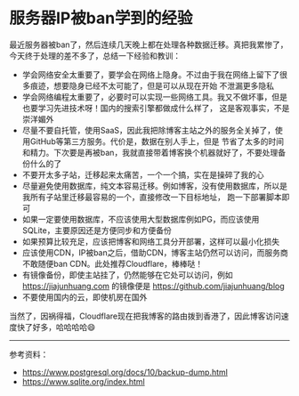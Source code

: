 # 服务器IP被ban学到的经验

最近服务器被ban了，然后连续几天晚上都在处理各种数据迁移。真把我累惨了，今天终于处理的差不多了，总结一下经验和教训：

- 学会网络安全太重要了，要学会在网络上隐身。不过由于我在网络上留下了很多痕迹，想要隐身已经不太可能了，但是可以从现在开始
不泄漏更多隐私
- 学会网络编程太重要了，必要时可以实现一些网络工具。我又不做坏事，但是也要学习先进技术呀！国内的搜索引擎都做成什么样了，
这是客观事实，不是崇洋媚外
- 尽量不要自托管，使用SaaS，因此我把除博客主站之外的服务全关掉了，使用GitHub等第三方服务。代价是，数据在别人手上，但是
节省了太多的时间和精力。下次要是再被ban，我就直接带着博客换个机器就好了，不要处理备份什么的了
- 不要开太多子站，迁移起来太痛苦，一个一个搞，实在是操碎了我的心
- 尽量避免使用数据库，纯文本容易迁移。例如博客，没有使用数据库，所以是我所有子站里迁移最容易的一个，直接修改一下目标地址，
跑一下部署脚本即可
- 如果一定要使用数据库，不应该使用大型数据库例如PG，而应该使用SQLite，主要原因还是方便同步和方便备份
- 如果预算比较充足，应该把博客和网络工具分开部署，这样可以最小化损失
- 应该使用CDN，IP被ban之后，借助CDN，博客主站仍然可以访问，而服务商不敢随便ban CDN。此处推荐Cloudflare，棒棒哒！
- 有镜像备份，即使主站挂了，仍然能够在它处可以访问，例如 https://jiajunhuang.com 的镜像便是 https://github.com/jiajunhuang/blog
- 不要使用国内的云，即使机房在国外

当然了，因祸得福，Cloudflare现在把我博客的路由拨到香港了，因此博客访问速度快了好多，哈哈哈哈😄

---

参考资料：

- https://www.postgresql.org/docs/10/backup-dump.html
- https://www.sqlite.org/index.html
